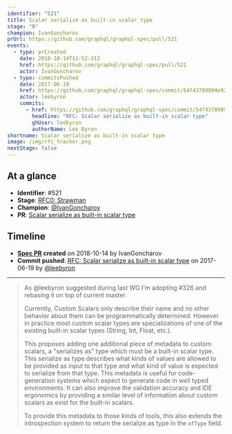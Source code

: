 ```yaml
---
identifier: "521"
title: Scalar serialize as built-in scalar type
stage: "0"
champion: IvanGoncharov
prUrl: https://github.com/graphql/graphql-spec/pull/521
events:
  - type: prCreated
    date: 2018-10-14T11:52:31Z
    href: https://github.com/graphql/graphql-spec/pull/521
    actor: IvanGoncharov
  - type: commitsPushed
    date: 2017-06-19
    href: https://github.com/graphql/graphql-spec/commit/54f43789894e9233710dc66814b7d6b216d979dc
    actor: leebyron
    commits:
      - href: https://github.com/graphql/graphql-spec/commit/54f43789894e9233710dc66814b7d6b216d979dc
        headline: "RFC: Scalar serialize as built-in scalar type"
        ghUser: leebyron
        authorName: Lee Byron
shortname: Scalar serialize as built-in scalar type
image: /img/rfc_tracker.png
nextStage: false
---
```


## At a glance

- **Identifier**: #521
- **Stage**: [RFC0: Strawman](https://github.com/graphql/graphql-spec/blob/main/CONTRIBUTING.md#stage-0-strawman)
- **Champion**: [@IvanGoncharov](https://github.com/IvanGoncharov)
- **PR**: [Scalar serialize as built-in scalar type](https://github.com/graphql/graphql-spec/pull/521)

<!-- BEGIN_CUSTOM_TEXT -->



<!-- END_CUSTOM_TEXT -->

## Timeline

- **[Spec PR](https://github.com/graphql/graphql-spec/pull/521) created** on 2018-10-14 by IvanGoncharov
- **Commit pushed**: [RFC: Scalar serialize as built-in scalar type](https://github.com/graphql/graphql-spec/commit/54f43789894e9233710dc66814b7d6b216d979dc) on 2017-06-19 by [@leebyron](https://github.com/leebyron)

<!-- VERBATIM -->

---

> As @leebyron suggested during last WG I'm adopting #326 and rebasing it on top of current master.
> 
> Currently, Custom Scalars only describe their name and no other behavior about them can be programmatically determined. However in practice most custom scalar types are specializations of one of the existing built-in scalar types (String, Int, Float, etc.).
> 
> This proposes adding one additional piece of metadata to custom scalars, a "serializes as" type which must be a built-in scalar type. This serialize as type describes what kinds of values are allowed to be provided as input to that type and what kind of value is expected to serialize from that type. This metadata is useful for code-generation systems which expect to generate code in well typed environments. It can also improve the validation accuracy and IDE ergonomics by providing a similar level of information about custom scalars as exist for the built-in scalars.
> 
> To provide this metadata to those kinds of tools, this also extends the introspection system to return the serialize as type in the `ofType` field.
